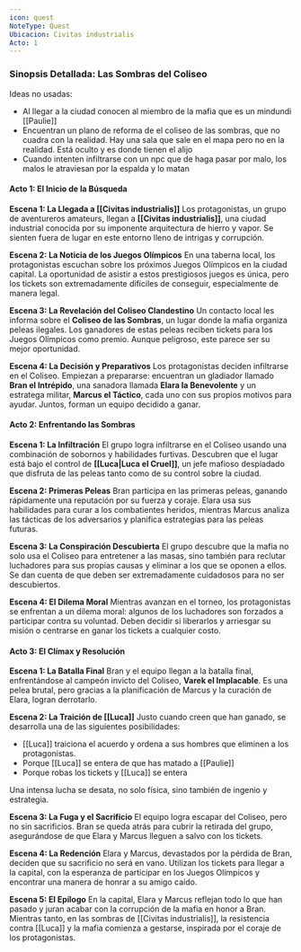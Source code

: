 ```yaml
---
icon: quest
NoteType: Quest
Ubicacion: Civitas industrialis
Acto: 1
---
```


### Sinopsis Detallada: Las Sombras del Coliseo

Ideas no usadas:

- Al llegar a la ciudad conocen al miembro de la mafia que es un mindundi [[Paulie]]
- Encuentran un plano de reforma de el coliseo de las sombras, que no cuadra con la realidad. Hay una sala que sale en el mapa pero no en la realidad. Está oculto y es donde tienen el alijo
- Cuando intenten infiltrarse con un npc que de haga pasar por malo, los malos le atraviesan por la espalda y lo matan


#### Acto 1: El Inicio de la Búsqueda

**Escena 1: La Llegada a  [[Civitas industrialis]]**
Los protagonistas, un grupo de aventureros amateurs, llegan a **[[Civitas industrialis]]**, una ciudad industrial conocida por su imponente arquitectura de hierro y vapor. Se sienten fuera de lugar en este entorno lleno de intrigas y corrupción.

**Escena 2: La Noticia de los Juegos Olímpicos**
En una taberna local, los protagonistas escuchan sobre los próximos Juegos Olímpicos en la ciudad capital. La oportunidad de asistir a estos prestigiosos juegos es única, pero los tickets son extremadamente difíciles de conseguir, especialmente de manera legal.

**Escena 3: La Revelación del Coliseo Clandestino**
Un contacto local les informa sobre el **Coliseo de las Sombras**, un lugar donde la mafia organiza peleas ilegales. Los ganadores de estas peleas reciben tickets para los Juegos Olímpicos como premio. Aunque peligroso, este parece ser su mejor oportunidad.

**Escena 4: La Decisión y Preparativos**
Los protagonistas deciden infiltrarse en el Coliseo. Empiezan a prepararse: encuentran un gladiador llamado **Bran el Intrépido**, una sanadora llamada **Elara la Benevolente** y un estratega militar, **Marcus el Táctico**, cada uno con sus propios motivos para ayudar. Juntos, forman un equipo decidido a ganar.

#### Acto 2: Enfrentando las Sombras

**Escena 1: La Infiltración**
El grupo logra infiltrarse en el Coliseo usando una combinación de sobornos y habilidades furtivas. Descubren que el lugar está bajo el control de **[[Luca|Luca el Cruel]]**, un jefe mafioso despiadado que disfruta de las peleas tanto como de su control sobre la ciudad.

**Escena 2: Primeras Peleas**
Bran participa en las primeras peleas, ganando rápidamente una reputación por su fuerza y coraje. Elara usa sus habilidades para curar a los combatientes heridos, mientras Marcus analiza las tácticas de los adversarios y planifica estrategias para las peleas futuras.

**Escena 3: La Conspiración Descubierta**
El grupo descubre que la mafia no solo usa el Coliseo para entretener a las masas, sino también para reclutar luchadores para sus propias causas y eliminar a los que se oponen a ellos. Se dan cuenta de que deben ser extremadamente cuidadosos para no ser descubiertos.

**Escena 4: El Dilema Moral**
Mientras avanzan en el torneo, los protagonistas se enfrentan a un dilema moral: algunos de los luchadores son forzados a participar contra su voluntad. Deben decidir si liberarlos y arriesgar su misión o centrarse en ganar los tickets a cualquier costo.

#### Acto 3: El Clímax y Resolución

**Escena 1: La Batalla Final**
Bran y el equipo llegan a la batalla final, enfrentándose al campeón invicto del Coliseo, **Varek el Implacable**. Es una pelea brutal, pero gracias a la planificación de Marcus y la curación de Elara, logran derrotarlo.

**Escena 2: La Traición de [[Luca]]**
Justo cuando creen que han ganado, se desarrolla una de las siguientes posibilidades:
- [[Luca]] traiciona el acuerdo y ordena a sus hombres que eliminen a los protagonistas.
- Porque [[Luca]] se entera de que has matado a [[Paulie]]
- Porque robas los tickets y [[Luca]] se entera

 Una intensa lucha se desata, no solo física, sino también de ingenio y estrategia.

**Escena 3: La Fuga y el Sacrificio**
El equipo logra escapar del Coliseo, pero no sin sacrificios. Bran se queda atrás para cubrir la retirada del grupo, asegurándose de que Elara y Marcus lleguen a salvo con los tickets.

**Escena 4: La Redención**
Elara y Marcus, devastados por la pérdida de Bran, deciden que su sacrificio no será en vano. Utilizan los tickets para llegar a la capital, con la esperanza de participar en los Juegos Olímpicos y encontrar una manera de honrar a su amigo caído.

**Escena 5: El Epílogo**
En la capital, Elara y Marcus reflejan todo lo que han pasado y juran acabar con la corrupción de la mafia en honor a Bran. Mientras tanto, en las sombras de [[Civitas industrialis]], la resistencia contra [[Luca]] y la mafia comienza a gestarse, inspirada por el coraje de los protagonistas.
